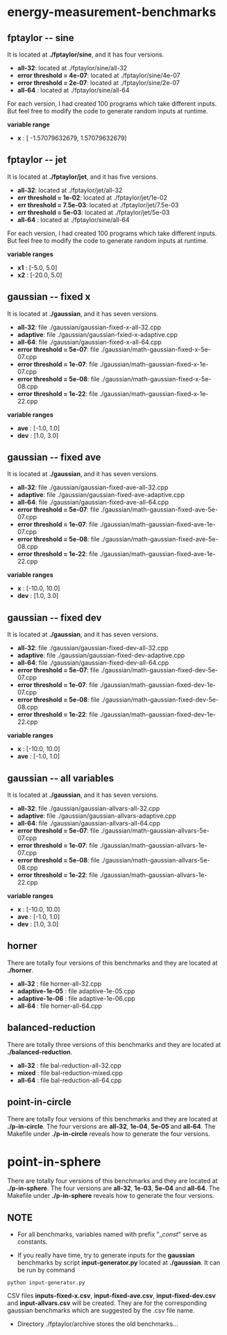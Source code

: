 # energy-measurement-benchmarks



## fptaylor -- sine

It is located at **./fptaylor/sine**, and it has four versions. 

- **all-32**: located at ./fptaylor/sine/all-32 
- **error threshold = 4e-07**: located at ./fptaylor/sine/4e-07
- **error threshold = 2e-07**: located at ./fptaylor/sine/2e-07
- **all-64** : located at ./fptaylor/sine/all-64

For each version, I had created 100 programs which take different inputs. 
But feel free to modify the code to generate random inputs at runtime. 

**variable range** 

- **x** : [ -1.57079632679, 1.57079632679] 



## fptaylor -- jet 

It is located at **./fptaylor/jet**, and it has five versions. 

- **all-32**: located at ./fptaylor/jet/all-32 
- **err threshold = 1e-02**: located at ./fptaylor/jet/1e-02 
- **err threshold = 7.5e-03**: located at ./fptaylor/jet/7.5e-03 
- **err threshold = 5e-03**: located at ./fptaylor/jet/5e-03 
- **all-64** : located at ./fptaylor/sine/all-64 

For each version, I had created 100 programs which take different inputs. 
But feel free to modify the code to generate random inputs at runtime. 

**variable ranges**

- **x1** : [-5.0, 5.0] 
- **x2** : [-20.0, 5.0] 



## gaussian -- fixed x

It is located at **./gaussian**, and it has seven versions. 

- **all-32**: file ./gaussian/gaussian-fixed-x-all-32.cpp 
- **adaptive**: file ./gaussian/gaussian-fxied-x-adaptive.cpp 
- **all-64**: file ./gaussian/gaussian-fixed-x-all-64.cpp 
- **error threshold = 5e-07**: file ./gaussian/math-gaussian-fixed-x-5e-07.cpp 
- **error threshold = 1e-07**: file ./gaussian/math-gaussian-fixed-x-1e-07.cpp 
- **error threshold = 5e-08**: file ./gaussian/math-gaussian-fixed-x-5e-08.cpp 
- **error threshold = 1e-22**: file ./gaussian/math-gaussian-fixed-x-1e-22.cpp 

**variable ranges** 
  
- **ave** : [-1.0, 1.0] 
- **dev** : [1.0, 3.0]



## gaussian -- fixed ave 

It is located at **./gaussian**, and it has seven versions.

- **all-32**: file ./gaussian/gaussian-fixed-ave-all-32.cpp
- **adaptive**: file ./gaussian/gaussian-fixed-ave-adaptive.cpp
- **all-64**: file ./gaussian/gaussian-fixed-ave-all-64.cpp
- **error threshold = 5e-07**: file ./gaussian/math-gaussian-fixed-ave-5e-07.cpp 
- **error threshold = 1e-07**: file ./gaussian/math-gaussian-fixed-ave-1e-07.cpp 
- **error threshold = 5e-08**: file ./gaussian/math-gaussian-fixed-ave-5e-08.cpp 
- **error threshold = 1e-22**: file ./gaussian/math-gaussian-fixed-ave-1e-22.cpp 

**variable ranges**

- **x** : [-10.0, 10.0]
- **dev** : [1.0, 3.0] 



## gaussian -- fixed dev 

It is located at **./gaussian**, and it has seven versions.

- **all-32**: file ./gaussian/gaussian-fixed-dev-all-32.cpp
- **adaptive**: file ./gaussian/gaussian-fixed-dev-adaptive.cpp
- **all-64**: file ./gaussian/gaussian-fixed-dev-all-64.cpp
- **error threshold = 5e-07**: file ./gaussian/math-gaussian-fixed-dev-5e-07.cpp 
- **error threshold = 1e-07**: file ./gaussian/math-gaussian-fixed-dev-1e-07.cpp 
- **error threshold = 5e-08**: file ./gaussian/math-gaussian-fixed-dev-5e-08.cpp 
- **error threshold = 1e-22**: file ./gaussian/math-gaussian-fixed-dev-1e-22.cpp 

**variable ranges**

- **x** : [-10.0, 10.0]
- **ave** : [-1.0, 1.0] 



## gaussian -- all variables 

It is located at **./gaussian**, and it has seven versions.

- **all-32**: file ./gaussian/gaussian-allvars-all-32.cpp
- **adaptive**: file ./gaussian/gaussian-allvars-adaptive.cpp
- **all-64**: file ./gaussian/gaussian-allvars-all-64.cpp
- **error threshold = 5e-07**: file ./gaussian/math-gaussian-allvars-5e-07.cpp 
- **error threshold = 1e-07**: file ./gaussian/math-gaussian-allvars-1e-07.cpp 
- **error threshold = 5e-08**: file ./gaussian/math-gaussian-allvars-5e-08.cpp 
- **error threshold = 1e-22**: file ./gaussian/math-gaussian-allvars-1e-22.cpp 

**variable ranges**

- **x** : [-10.0, 10.0]
- **ave** : [-1.0, 1.0] 
- **dev** : [1.0, 3.0] 



## horner 

There are totally four versions of this benchmarks and they are located at **./horner**. 

- **all-32** : file horner-all-32.cpp 
- **adaptive-1e-05** : file adaptive-1e-05.cpp 
- **adaptive-1e-06** : file adaptive-1e-06.cpp 
- **all-64** : file horner-all-64.cpp 



## balanced-reduction 

There are totally three versions of this benchmarks and they are located at **./balanced-reduction**. 

- **all-32** : file bal-reduction-all-32.cpp  
- **mixed** : file bal-reduction-mixed.cpp 
- **all-64** : file bal-reduction-all-64.cpp 



## point-in-circle

There are totally four versions of this benchmarks and they are located at **./p-in-circle**. 
The four versions are **all-32**, **1e-04**, **5e-05** and **all-64**. 
The Makefile under **./p-in-circle** reveals how to generate the four versions. 


# point-in-sphere 

There are totally four versions of this benchmarks and they are located at **./p-in-sphere**. 
The four versions are **all-32**, **1e-03**, **5e-04** and **all-64**. 
The Makefile under **./p-in-sphere** reveals how to generate the four versions. 


## NOTE 

- For all benchmarks, variables named with prefix "__const_" serve as constants. 


- If you really have time, try to generate inputs for the **gaussian** benchmarks by script **input-generator.py** located at **./gaussian**. 
It can be run by command 

```
python input-generator.py
```

CSV files **inputs-fixed-x.csv**, **input-fixed-ave.csv**, **input-fixed-dev.csv** and **input-allvars.csv** will be created. 
They are for the corresponding gaussian benchmarks which are suggested by the .csv file name. 


- Directory ./fptaylor/archive stores the old benchmarks... 


